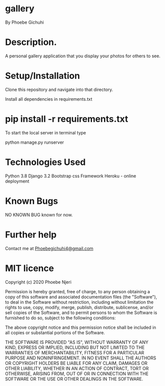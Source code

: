 # gallery
By Phoebe Gichuhi

# Description.
A personal gallery application that you display your photos for others to see.

# Setup/Installation
Clone this repository and navigate into that directory.

Install all dependencies in requirements.txt

# pip install -r requirements.txt
To start the local server in terminal type

python manage.py runserver

# Technologies Used
Python 3.8 Django 3.2 Bootstrap css Framework Heroku - online deployment

# Known Bugs
NO KNOWN BUG known for now.

# Further help
Contact me at Phoebegichuhi4@gmail.com

# MIT licence
Copyright (c) 2020 Phoebe Njeri

Permission is hereby granted, free of charge, to any person obtaining a copy of this software and associated documentation files (the "Software"), to deal in the Software without restriction, including without limitation the rights to use, copy, modify, merge, publish, distribute, sublicense, and/or sell copies of the Software, and to permit persons to whom the Software is furnished to do so, subject to the following conditions:

The above copyright notice and this permission notice shall be included in all copies or substantial portions of the Software.

THE SOFTWARE IS PROVIDED "AS IS", WITHOUT WARRANTY OF ANY KIND, EXPRESS OR IMPLIED, INCLUDING BUT NOT LIMITED TO THE WARRANTIES OF MERCHANTABILITY, FITNESS FOR A PARTICULAR PURPOSE AND NONINFRINGEMENT. IN NO EVENT SHALL THE AUTHORS OR COPYRIGHT HOLDERS BE LIABLE FOR ANY CLAIM, DAMAGES OR OTHER LIABILITY, WHETHER IN AN ACTION OF CONTRACT, TORT OR OTHERWISE, ARISING FROM, OUT OF OR IN CONNECTION WITH THE SOFTWARE OR THE USE OR OTHER DEALINGS IN THE SOFTWARE.

